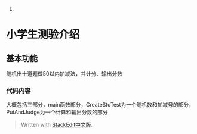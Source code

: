 ﻿ 1.  

# 小学生测验介绍
## 基本功能
随机出十道题做50以内加减法，并计分、输出分数
### 代码内容
大概包括三部分，main函数部分，CreateStuTest为一个随机数和加减号的部分，PutAndJudge为一个计算和输出分数的部分

> Written with [StackEdit中文版](https://stackedit.cn/).
